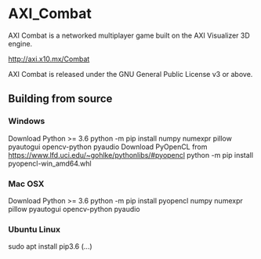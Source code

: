 # AXI_Combat
AXI Combat is a networked multiplayer game built on the AXI Visualizer 3D engine.

http://axi.x10.mx/Combat

AXI Combat is released under the GNU General Public License v3 or above.

## Building from source

### Windows
Download Python >= 3.6
python -m pip install numpy numexpr pillow pyautogui opencv-python pyaudio
Download PyOpenCL from https://www.lfd.uci.edu/~gohlke/pythonlibs/#pyopencl
python -m pip install pyopencl-win_amd64.whl

### Mac OSX
Download Python >= 3.6
python -m pip install pyopencl numpy numexpr pillow pyautogui opencv-python pyaudio

### Ubuntu Linux
sudo apt install pip3.6
(...)